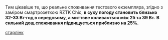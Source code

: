 
Тим цікавіше те, що реальне споживання тестового екземпляра, згідно з заміром смартрозеткою RZTK Chic, **в суху погоду становить близько 32-33 Вт·год в середньому, а миттєве коливається між 25 та 39 Вт.** **В сильний дощ споживання підвищується приблизно на 25%**.



[старлінк](https://mezha.media/articles/starlink-dlia-osobystoho-korystuvannia/)